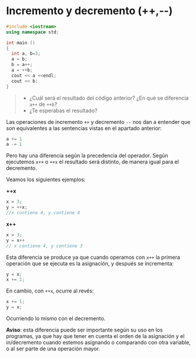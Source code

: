 Incremento y decremento (++,&#45;&#45;)
====
```cpp
#include <iostream>
using namespace std;

int main ()
{
  int a, b=3;
  a = b;
  b = a++;
  a = ++b;
  cout << a <<endl;
  cout << b;
}
```
> - ¿Cuál será el resultado del código anterior? ¿En qué se diferencia `a++` de `++b`?
> - ¿Te esperabas el resultado?

Las operaciones de incremento `++` y decremento `--` nos dan a entender que son equivalentes a las sentencias vistas en el apartado anterior:
```cpp
a += 1
a -= 1
```

Pero hay una diferencia según la precedencia del operador. Según ejecutemos `x++` o `++x` el resultado será distinto, de manera igual para el decremento.

Veamos los siguientes ejemplos:

**++x**
```cpp
x = 3;
y = ++x;
//x contiene 4, y contiene 4
```

**x++**
```cpp
x = 3;
y = x++
// x contiene 4, y contiene 3
```

Esta diferencia se produce ya que cuando operamos con `x++` la primera operación que se ejecuta es la asignación, y después se incrementa:
```cpp
y = x;
x += 1;
```

En cambio, con `++x`, ocurre al revés:
```cpp
x += 1;
y = x;
```

Ocurriendo lo mismo con el decremento.

**Aviso**: esta diferencia puede ser importante según su uso en los programas, ya que hay que tener en cuenta el orden de la asignación y el in/decremento cuando estemos asignando o comparando con otra variable, o al ser parte de una operación mayor.